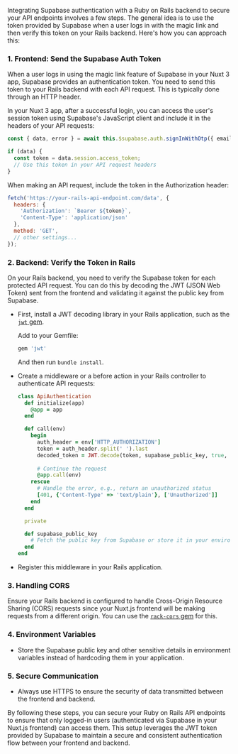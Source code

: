 Integrating Supabase authentication with a Ruby on Rails backend to secure your API endpoints involves a few steps. The general idea is to use the token provided by Supabase when a user logs in with the magic link and then verify this token on your Rails backend. Here's how you can approach this:

### 1. **Frontend: Send the Supabase Auth Token**

When a user logs in using the magic link feature of Supabase in your Nuxt 3 app, Supabase provides an authentication token. You need to send this token to your Rails backend with each API request. This is typically done through an HTTP header.

In your Nuxt 3 app, after a successful login, you can access the user's session token using Supabase's JavaScript client and include it in the headers of your API requests:

```javascript
const { data, error } = await this.$supabase.auth.signInWithOtp({ email });

if (data) {
  const token = data.session.access_token;
  // Use this token in your API request headers
}
```

When making an API request, include the token in the Authorization header:

```javascript
fetch('https://your-rails-api-endpoint.com/data', {
  headers: {
    'Authorization': `Bearer ${token}`,
    'Content-Type': 'application/json'
  },
  method: 'GET',
  // other settings...
});
```

### 2. **Backend: Verify the Token in Rails**

On your Rails backend, you need to verify the Supabase token for each protected API request. You can do this by decoding the JWT (JSON Web Token) sent from the frontend and validating it against the public key from Supabase.

- First, install a JWT decoding library in your Rails application, such as the [`jwt` gem](https://github.com/jwt/ruby-jwt).

  Add to your Gemfile:
  ```ruby
  gem 'jwt'
  ```

  And then run `bundle install`.

- Create a middleware or a before action in your Rails controller to authenticate API requests:

  ```ruby
  class ApiAuthentication
    def initialize(app)
      @app = app
    end

    def call(env)
      begin
        auth_header = env['HTTP_AUTHORIZATION']
        token = auth_header.split(' ').last
        decoded_token = JWT.decode(token, supabase_public_key, true, { algorithm: 'RS256' })
        
        # Continue the request
        @app.call(env)
      rescue
        # Handle the error, e.g., return an unauthorized status
        [401, {'Content-Type' => 'text/plain'}, ['Unauthorized']]
      end
    end

    private

    def supabase_public_key
      # Fetch the public key from Supabase or store it in your environment variables
    end
  end
  ```

- Register this middleware in your Rails application.

### 3. **Handling CORS**

Ensure your Rails backend is configured to handle Cross-Origin Resource Sharing (CORS) requests since your Nuxt.js frontend will be making requests from a different origin. You can use the [`rack-cors` gem](https://github.com/cyu/rack-cors) for this.

### 4. **Environment Variables**

- Store the Supabase public key and other sensitive details in environment variables instead of hardcoding them in your application.

### 5. **Secure Communication**

- Always use HTTPS to ensure the security of data transmitted between the frontend and backend.

By following these steps, you can secure your Ruby on Rails API endpoints to ensure that only logged-in users (authenticated via Supabase in your Nuxt.js frontend) can access them. This setup leverages the JWT token provided by Supabase to maintain a secure and consistent authentication flow between your frontend and backend.
